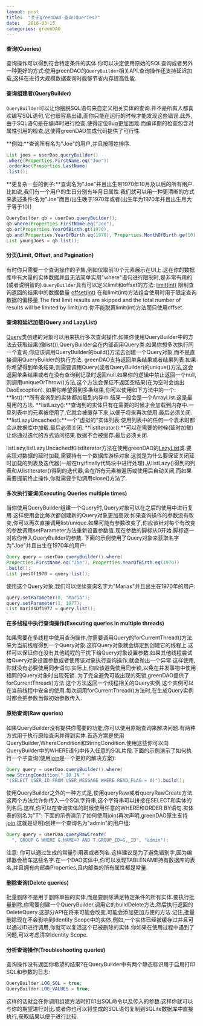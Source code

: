 ```yaml
---
layout: post
title:  "关于greenDAO-查询(Queries)"
date:   2016-03-15
categories: greenDAO
---
```

#### 查询(Queries)
查询操作可以得到符合特定条件的实体.你可以决定使用原始的SQL查询或者另外一种更好的方式:使用greenDAO的`QueryBuilder`相关API.查询操作还支持延迟加载,这样在进行大规模数据查询时能够节省内存提高性能.

#### 查询组建者(QueryBuilder)
`QueryBuilder`可以让你摆脱SQL语句来自定义相关实体的查询.并不是所有人都喜欢编写SQL语句,它也很容易出错,而你只能在运行的时候才能发现这些错误.此外,由于SQL语句是在编译时进行检查,使得定位Bug更加困难.而编译期的检查包含对属性引用的检查,这使得greenDAO生成代码提供了可行性.

**例如:**查询所有名为"Joe"的用户,并且按照姓排序.

```java
List joes = userDao.queryBuilder()
.where(Properties.FirstName.eq("Joe"))
.orderAsc(Properties.LastName)
.list();
```
**更复杂一些的例子:**查询名为"Joe"并且出生带1970年10月及以后的所有用户.比如说,我们有一个用户的生日分别有年月日属性.我们就可以用一种更清晰的方式来表述条件:名为"Joe"而且(出生晚于1970年或者(出生年为1970年并且出生月大于等于10))

```java
QueryBuilder qb = userDao.queryBuilder();
qb.where(Properties.FirstName.eq("Joe"),
qb.or(Properties.YearOfBirth.gt(1970),
qb.and(Properties.YearOfBirth.eq(1970), Properties.MonthOfBirth.ge(10))));
List youngJoes = qb.list();
```

#### 分页(Limit, Offset, and Pagination)
有时你只需要一个查询操作的子集,例如仅取前10个元素展示在UI上.这在你的数据库中有大量的实体数据并且无法简单实用"where"语句进行限制时,是非常有用的(或者说明智的).`QueryBuilder`具有可以定义limit和offset的方法:
[limit(int)](http://greenrobot.org/files/greendao/javadoc/current/de/greenrobot/dao/query/QueryBuilder.html#limit(int)) 限制查询返回的结果中的数据数量
[offset(int)](http://greenrobot.org/files/greendao/javadoc/current/de/greenrobot/dao/query/QueryBuilder.html#offset(int)) 在和limit(int)方法组合使用时用于限定查询数据的偏移量.The first limit results are skipped and the total number of results will be limited by limit(int).你不能脱离limit(int)方法而只使用offset.

#### 查询和延迟加载(Query and LazyList)
[Query](http://greenrobot.org/javadoc/greendao/de/greenrobot/dao/Query.html)类创建的对象可以用来执行多次查询操作.如果你使用QueryBuilder中的方法去获取结果(像list()),QueryBuilder会在内部调用Query类.如果你想多次执行同一个查询,你应该调用QueryBuilder的build()方法去创建一个Query对象,而不是直接调用QueryBuilder的执行方法.
greenDAO支持返回单条结果或者结果列表.如果你希望得到单条结果,则需要调用Query(或者QueryBuilder)的unique()方法,这会返回单条结果或者在没有查询到记录时返回null.如果你的逻辑中禁止返回一个null,则调用uniqueOrThrow()方法,这个方法会保证不返回空结果(在为空时会抛出DaoException).
如果你希望得到多条结果,你可以使用如下方法中的一个:
**list():**所有查询到的实体都加载到内存中.结果一般会是一个ArrayList.这是最易用的方法.
**listLazy():**查询到的实体只有在需要的时候才会加载到内存中.一旦列表中的元素被使用了,它就会被缓存下来,以便于将来再次使用.最后必须关闭.
**listLazyUncached():**一个"虚拟的"实体列表:使用列表中的任何一个袁术时都会从数据库中加载.最后必须关闭.
**listIterator():**可以在需要的时候(延时加载)让你通过迭代的方式访问结果.数据不会被缓存.最后必须关闭.

listLazy,listLazyUncached和listIterator方法在使用greenDAO的[LazyList](http://greenrobot.org/javadoc/greendao/de/greenrobot/dao/LazyList.html)类.要实现对数据的延时加载,需要持有一个数据库游标对象.这就是为什么要保证关闭延时加载的列表及迭代器(一般在try/finally代码块中进行处理).从listLazy()得到的列表和从listIterator()得到的迭代器,会在所有元素被遍历或使用后自动关闭,而如果需要提前终止操作,你就需要手动调用close()方法了.	

#### 多次执行查询(Executing Queries multiple times)
当你使用QueryBuilder组建一个Query时,Query对象可以在之后的使用中进行复用.这样使用会比每次都创建新的Query对象更加高效.如果查询操作的参数没有改变,你可以再次直接调用list/unique.如果可能有参数改变了,你应该针对每个有改变的参数调用setParameter方法重新设置参数值.现在参数的脚标从0开始.脚标逐一对应你传入QueryBuilder的参数.
下面的示例使用了Query对象来获取名字为"Joe"并且出生在1970年的用户:

```java
Query query = userDao.queryBuilder().where(
Properties.FirstName.eq("Joe"), Properties.YearOfBirth.eq(1970))
.build();
List joesOf1970 = query.list();
```
使用这个Query对象,我们可以继续查询名字为"Marias"并且出生在1970年的用户:

```java
query.setParameter(0, "Maria");
query.setParameter(1, 1977);
List mariasOf1977 = query.list();
```

#### 在多线程中执行查询操作(Executing queries in multiple threads)
如果需要在多线程中使用查询操作,你需要调用Query的forCurrentThread()方法来为当前线程得到一个Query对象.这样Query对象就会绑定到创建它的线程上.这样可以保证你在没有其他线程的干扰下给Query对象设置参数.如果其他线程尝试给Query对象设置参数或者使用该对象执行查询操作,就会抛出一个异常.这样使用,你就没有必要使用同步语句.实际上,你应该避免使用同步锁,以免在并发事物中使用相同的Query对象时出现死锁.
为了完全避免可能出现的死锁,greenDAO提供了forCurrentThread()方法.这个方法返回一个线程相关的Query实例,这个实例可以在当前线程中安全的使用.每次调用forCurrentThread()方法时,在生成Query实例时都会把参数当做初始参数传入.

#### 原始查询(Raw queries)
如果QueryBuilder没有提供你需要的功能,你可以使用原始查询来解决问题.有两种方式用于执行原始查询并得到实体.首选方案是使用QueryBuilder,WhereCondition和StringCondition.使用这些你可以向QueryBuilder中的WHERE语句中传入任意的SQL片段.下面的示例演示了如何执行一个子查询(使用[join](http://greenrobot.org/documentation/joins/)是一个更好的解决方案):

```java
Query query = userDao.queryBuilder().where(
new StringCondition("_ID IN " +
"(SELECT USER_ID FROM USER_MESSAGE WHERE READ_FLAG = 0)").build();
```
使用QueryBuilder之外的一种方式是,使用queryRaw或者queryRawCreate方法.这两个方法允许你传入一个SQL字符串,这个字符串可以拼接在SELECT和实体的列名后.这样,你可以在查询实体的时候使用任意的WHERE和ORDER BY语句.实体表的别名为"T":
下面的示例演示了如何使用join(再次声明,greenDAO原生支持[join](http://greenrobot.org/documentation/joins/),这就是证明)创建一个查询名为"admin"的用户组:

```java
Query query = userDao.queryRawCreate(
  ", GROUP G WHERE G.NAME=? AND T.GROUP_ID=G._ID", "admin");
```
注意:
你可以通过生成的常量引用表或者列名.这样建议是为了避免错别字,因为编译器会检车这些名字.在一个DAO实体中,你可以发现TABLENAME持有数据库的表名,并且拥有内部类Properties,且内部类的所有属性都是常量.

#### 删除查询(Delete queries)
批量删除不是用于删除单独的实体,而是要删除满足特定条件的所有实体.要执行批量删除,你需要创建一个QueryBuilder,调用它的buildDelete方法,然后执行返回的DeleteQuery.这部分API在将来可能会改变,可能会添加更加方便的方法.记住,批量删除现在不会影响到Identity Scope中的实体,例如,一个实体已经被缓存过并且可以通过ID进行调用,你就可以复活这个已被删除的实体.你如果在使用过程中遇到了问题,可以考虑清空Identity Scope.

#### 分析查询操作(Troubleshooting queries)
查询操作没有返回你希望的结果?在QueryBuilder中有两个静态标识用于启用打印SQL和参数的日志:

```java
QueryBuilder.LOG_SQL = true;
QueryBuilder.LOG_VALUES = true;
```
这样的话就会在你调用组建方法时打印出SQL命令以及传入的参数.这样你就可以与你的期望进行对比.或者你也可以将生成的SQL语句复制到SQLite数据库中直接执行,获取结果以便于进行比较.